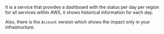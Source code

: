 It is a service that provides a dashboard with the status per day per region for all services within AWS, it shows historical information for each day.

Also, there is the `Account` version which shows the impact only in your infrastructure.